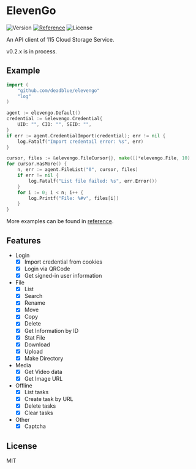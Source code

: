 # ElevenGo

![Version](https://img.shields.io/badge/release-v0.2.1-brightgreen?style=flat-square)
[![Reference](https://img.shields.io/badge/Go-Reference-blue.svg?style=flat-square)](https://pkg.go.dev/github.com/deadblue/elevengo)
![License](https://img.shields.io/:License-MIT-green.svg?style=flat-square)

An API client of 115 Cloud Storage Service.

v0.2.x is in process.

## Example

```go
import (
    "github.com/deadblue/elevengo"
    "log"
)

agent := elevengo.Default()
credential := &elevengo.Credential{
    UID: "", CID: "", SEID: "",
}
if err := agent.CredentialImport(credential); err != nil {
    log.Fatalf("Import credentail error: %s", err)
}

cursor, files := &elevengo.FileCursor{}, make([]*elevengo.File, 10)
for cursor.HasMore() {
    n, err := agent.FileList("0", cursor, files)
    if err != nil {
        log.Fatalf("List file failed: %s", err.Error())
    }
    for i := 0; i < n; i++ {
        log.Printf("File: %#v", files[i])
    }
}
```

More examples can be found in [reference](https://pkg.go.dev/github.com/deadblue/elevengo).

## Features

* Login
  * [x] Import credential from cookies
  * [x] Login via QRCode
  * [x] Get signed-in user information
* File
  * [x] List
  * [x] Search
  * [x] Rename
  * [x] Move
  * [x] Copy
  * [x] Delete
  * [x] Get Information by ID
  * [x] Stat File
  * [x] Download
  * [x] Upload
  * [x] Make Directory
* Media
  * [x] Get Video data
  * [X] Get Image URL
* Offline
  * [x] List tasks
  * [x] Create task by URL
  * [x] Delete tasks
  * [x] Clear tasks
* Other
  * [x] Captcha

## License

MIT
